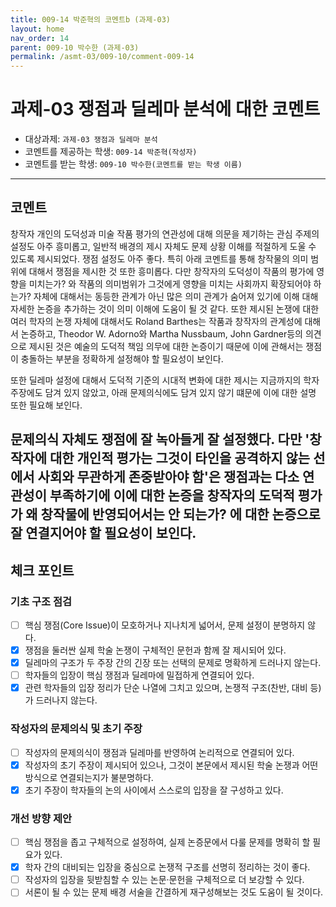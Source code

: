 ```yaml
---
title: 009-14 박준혁의 코멘트b (과제-03) 
layout: home
nav_order: 14
parent: 009-10 박수한 (과제-03)
permalink: /asmt-03/009-10/comment-009-14
---
```


# 과제-03 쟁점과 딜레마 분석에 대한 코멘트

- 대상과제: `과제-03 쟁점과 딜레마 분석`
- 코멘트를 제공하는 학생: `009-14 박준혁(작성자)` 
- 코멘트를 받는 학생: `009-10 박수한(코멘트를 받는 학생 이름)` 

---

## 코멘트

창작자 개인의 도덕성과 미술 작품 평가의 연관성에 대해 의문을 제기하는 관심 주제의 설정도 아주 흥미롭고, 일반적 배경의 제시 자체도 문제 상황 이해를 적절하게 도울 수 있도록 제시되었다. 쟁점 설정도 아주 좋다. 특히 아래 코멘트를 통해 창작물의 의미 범위에 대해서 쟁점을 제시한 것 또한 흥미롭다. 다만 창작자의 도덕성이 작품의 평가에 영향을 미치는가? 와 작품의 의미범위가 그것에게 영향을 미치는 사회까지 확장되어야 하는가? 자체에 대해서는 동등한 관계가 아닌 많은 의미 관계가 숨어져 있기에 이해 대해 자세한 논증을 추가하는 것이 의미 이해에 도움이 될 것 같다. 또한 제시된 논쟁에 대한 여러 학자의 논쟁 자체에 대해서도 Roland Barthes는 작품과 창작자의 관계성에 대해서 논증하고, Theodor W. Adorno와 Martha Nussbaum, John Gardner등의 의견으로 제시된 것은 예술의 도덕적 책임 의무에 대한 논증이기 때문에 이에 관해서는 쟁점이 충돌하는 부분을 정확하게 설정해야 할 필요성이 보인다.

또한 딜레마 설정에 대해서 도덕적 기준의 시대적 변화에 대한 제시는 지금까지의 학자 주장에도 담겨 있지 않았고, 아래 문제의식에도 담겨 있지 않기 떄문에 이에 대한 설명 또한 필요해 보인다.

문제의식 자체도 쟁점에 잘 녹아들게 잘 설정했다. 다만 '창작자에 대한 개인적 평가는 그것이 타인을 공격하지 않는 선에서 사회와 무관하게 존중받아야 함'은 쟁점과는 다소 연관성이 부족하기에 이에 대한 논증을 창작자의 도덕적 평가가 왜 창작물에 반영되어서는 안 되는가? 에 대한 논증으로 잘 연결지어야 할 필요성이 보인다.
---

## 체크 포인트

### **기초 구조 점검**
- [ ] 핵심 쟁점(Core Issue)이 모호하거나 지나치게 넓어서, 문제 설정이 분명하지 않다.
- [X] 쟁점을 둘러싼 실제 학술 논쟁이 구체적인 문헌과 함께 잘 제시되어 있다.
- [x] 딜레마의 구조가 두 주장 간의 긴장 또는 선택의 문제로 명확하게 드러나지 않는다.
- [ ] 학자들의 입장이 핵심 쟁점과 딜레마에 밀접하게 연결되어 있다.
- [x] 관련 학자들의 입장 정리가 단순 나열에 그치고 있으며, 논쟁적 구조(찬반, 대비 등)가 드러나지 않는다.

### **작성자의 문제의식 및 초기 주장**
- [ ] 작성자의 문제의식이 쟁점과 딜레마를 반영하여 논리적으로 연결되어 있다.
- [X] 작성자의 초기 주장이 제시되어 있으나, 그것이 본문에서 제시된 학술 논쟁과 어떤 방식으로 연결되는지가 불분명하다.
- [X] 초기 주장이 학자들의 논의 사이에서 스스로의 입장을 잘 구성하고 있다.

### **개선 방향 제안**
- [ ] 핵심 쟁점을 좁고 구체적으로 설정하여, 실제 논증문에서 다룰 문제를 명확히 할 필요가 있다.
- [x] 학자 간의 대비되는 입장을 중심으로 논쟁적 구조를 선명히 정리하는 것이 좋다.
- [ ] 작성자의 입장을 뒷받침할 수 있는 논문·문헌을 구체적으로 더 보강할 수 있다.
- [ ] 서론이 될 수 있는 문제 배경 서술을 간결하게 재구성해보는 것도 도움이 될 것이다.

